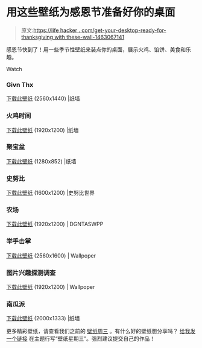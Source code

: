 # 用这些壁纸为感恩节准备好你的桌面

> 原文:[https://life hacker . com/get-your-desktop-ready-for-thanksgiving with these-wall-1463067141](https://lifehacker.com/get-your-desktop-ready-for-thanksgiving-with-these-wall-1463067141)

感恩节快到了！用一些季节性壁纸来装点你的桌面，展示火鸡、馅饼、美食和乐趣。

Watch

### Givn Thx

[下载此壁纸](http://thepaperwall.com/wallpapers/holiday/big/big_e9708c80d944aececb946adea3968f23b63db273.jpg) (2560x1440) |纸墙

### 火鸡时间

[下载此壁纸](http://thepaperwall.com/wallpaper.php?view=73d7fa05e6d2d307ee8dfd2347a60136ca52aa3b) (1920x1200) |纸墙

### 聚宝盆

[下载此壁纸](http://thepaperwall.com/wallpaper.php?view=63d03f9e6d87c93b90a4999f2b2ca19382cf42c8) (1280x852) |纸墙

### 史努比

[下载此壁纸](http://4.bp.blogspot.com/-Th3YGEPeE5Q/TtP9Ukn_c0I/AAAAAAAAAD8/wuaGOZlX27s/s1600/thanksgiving%20wallpaper-wallpaper-christmas.blogspot.com-snoopy%20peanuts%20desktop%20wallpaper%20HQ.jpg) (1600x1200) |史努比世界

### 农场

[下载此壁纸](http://digntaswpp.com/thanksgiving-backgrounds-download.html) (1920x1200) | DGNTASWPP

### 举手击掌

[下载此壁纸](http://wallpoper.com/wallpaper/holiday-thanksgiving-226122) (2560x1600) | Wallpoper

### 图片兴趣探测调查

[下载此壁纸](http://wallpoper.com/wallpaper/thanksgiving-170997) (1920x1200) | Wallpoper

### 南瓜派

[下载此壁纸](http://thepaperwall.com/wallpaper.php?view=a37b7326b1bae3c5626abf42c1df7333e96d0961) (2000x1333) |纸墙

更多精彩壁纸，请查看我们之前的 [壁纸周三](http://lifehacker.com/#!wallpaperwednesday) 。有什么好的壁纸想分享吗？ [给我发一个链接](mailto:adachis@lifehacker.com) 在主题行写“壁纸星期三”。强烈建议提交自己的作品！